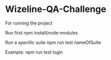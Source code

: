# Wizeline-QA-Challenge

For running the project

 Run first npm install(node-modules
 
 Run a specific suite npm run test nameOfSuite
 
 Example: npm run test login
